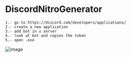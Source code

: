 # DiscordNitroGenerator                     
```
1.- go to https://discord.com/developers/applications/                                            
2.- create a new application                                      
3.- add bot in u server                                     
4.- look at bot and copies the token                                       
5.- open .exe                                         
```
![image](https://user-images.githubusercontent.com/68872737/141372927-e23abf52-9de6-469d-a063-4d93cc240c18.png)
